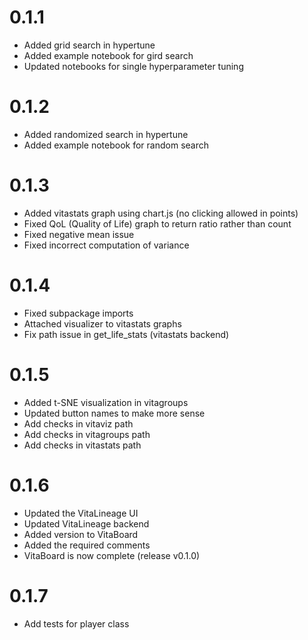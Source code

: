 # 0.1.1

- Added grid search in hypertune
- Added example notebook for gird search
- Updated notebooks for single hyperparameter tuning

# 0.1.2

- Added randomized search in hypertune
- Added example notebook for random search

# 0.1.3

- Added vitastats graph using chart.js (no clicking allowed in points)
- Fixed QoL (Quality of Life) graph to return ratio rather than count
- Fixed negative mean issue
- Fixed incorrect computation of variance

# 0.1.4

- Fixed subpackage imports
- Attached visualizer to vitastats graphs
- Fix path issue in get_life_stats (vitastats backend)

# 0.1.5

- Added t-SNE visualization in vitagroups
- Updated button names to make more sense
- Add checks in vitaviz path
- Add checks in vitagroups path
- Add checks in vitastats path   

# 0.1.6   

- Updated the VitaLineage UI
- Updated VitaLineage backend
- Added version to VitaBoard
- Added the required comments
- VitaBoard is now complete (release v0.1.0)

# 0.1.7

- Add tests for player class
